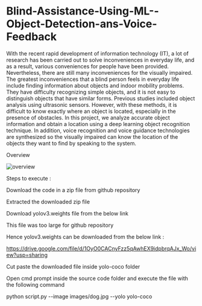 # Blind-Assistance-Using-ML--Object-Detection-ans-Voice-Feedback
With the recent rapid development of information technology (IT), a lot of research has been carried out to solve inconveniences in everyday life, and as a result, various conveniences for people have been provided. Nevertheless, there are still many inconveniences for the visually impaired. The greatest inconveniences that a blind person feels in everyday life include finding information about objects and indoor mobility problems. They have difficulty recognizing simple objects, and it is not easy to distinguish objects that have similar forms. Previous studies included object analysis using ultrasonic sensors. However, with these methods, it is difficult to know exactly where an object is located, especially in the presence of obstacles. In this project, we analyze accurate object information and obtain a location using a deep learning object recognition technique. In addition, voice recognition and voice guidance technologies are synthesized so the visually impaired can know the location of the objects they want to find by speaking to the system.

Overview

![overview](https://user-images.githubusercontent.com/71813503/193608555-e883b4b7-f7f5-4cdb-867d-af6125804ea5.png)

Steps to execute :

Download the code in a zip file from github repository

Extracted the downloaded zip file

Download yolov3.weights file from the below link

This file was too large for github repository

Hence yolov3.weights can be downloaded from the below link :

https://drive.google.com/file/d/1OyO0CACnyFzz5qAwhEX9idpbrqAJx_Wo/view?usp=sharing

Cut paste the downloaded file inside yolo-coco folder

Open cmd prompt inside the source code folder and execute the file with the following command

python script.py --image images/dog.jpg --yolo yolo-coco
